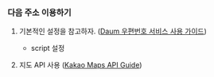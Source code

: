 ### 다음 주소 이용하기

1. 기본적인 설정을 참고하자. ([Daum 우편번호 서비스 사용 가이드](http://postcode.map.daum.net/guide))
    - script 설정

2. 지도 API 사용 ([Kakao Maps API Guide](https://apis.map.kakao.com/web/guide/))

